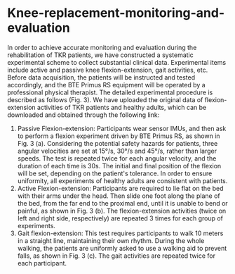 # Knee-replacement-monitoring-and-evaluation
In order to achieve accurate monitoring and evaluation during the rehabilitation of TKR patients, we have constructed a systematic experimental scheme to collect substantial clinical data. Experimental items include active and passive knee flexion-extension, gait activities, etc. Before data acquisition, the patients will be instructed and tested accordingly, and the BTE Primus RS equipment will be operated by a professional physical therapist. The detailed experimental procedure is described as follows (Fig. 3). We have uploaded the original data of flexion-extension activities of TKR patients and healthy adults, which can be downloaded and obtained through the following link: 
 
1) Passive Flexion-extension: Participants wear sensor IMUs, and then ask to perform a flexion experiment driven by BTE Primus RS, as shown in Fig. 3 (a). Considering the potential safety hazards for patients, three angular velocities are set at 15°/s, 30°/s and 45°/s, rather than larger speeds. The test is repeated twice for each angular velocity, and the duration of each time is 30s. The initial and final position of the flexion will be set, depending on the patient's tolerance. In order to ensure uniformity, all experiments of healthy adults are consistent with patients.
2) Active Flexion-extension: Participants are required to lie flat on the bed with their arms under the head. Then slide one foot along the plane of the bed, from the far end to the proximal end, until it is unable to bend or painful, as shown in Fig. 3 (b). The flexion-extension activities (twice on left and right side, respectively) are repeated 3 times for each group of experiments.
3) Gait flexion-extension: This test requires participants to walk 10 meters in a straight line, maintaining their own rhythm. During the whole walking, the patients are uniformly asked to use a walking aid to prevent falls, as shown in Fig. 3 (c). The gait activities are repeated twice for each participant.
